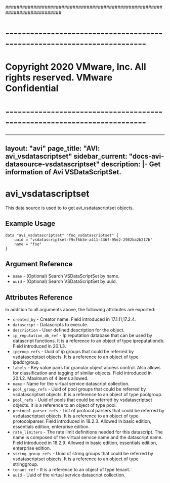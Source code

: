 ############################################################################
# ------------------------------------------------------------------------
# Copyright 2020 VMware, Inc.  All rights reserved. VMware Confidential
# ------------------------------------------------------------------------
###

---
layout: "avi"
page_title: "AVI: avi_vsdatascriptset"
sidebar_current: "docs-avi-datasource-vsdatascriptset"
description: |-
  Get information of Avi VSDataScriptSet.
---

# avi_vsdatascriptset

This data source is used to to get avi_vsdatascriptset objects.

## Example Usage

```hcl
data "avi_vsdatascriptset" "foo_vsdatascriptset" {
    uuid = "vsdatascriptset-f9cf6b3e-a411-436f-95e2-2982ba2b217b"
    name = "foo"
}
```

## Argument Reference

* `name` - (Optional) Search VSDataScriptSet by name.
* `uuid` - (Optional) Search VSDataScriptSet by uuid.

## Attributes Reference

In addition to all arguments above, the following attributes are exported:

* `created_by` - Creator name. Field introduced in 17.1.11,17.2.4.
* `datascript` - Datascripts to execute.
* `description` - User defined description for the object.
* `ip_reputation_db_ref` - Ip reputation database that can be used by datascript functions. It is a reference to an object of type ipreputationdb. Field introduced in 20.1.3.
* `ipgroup_refs` - Uuid of ip groups that could be referred by vsdatascriptset objects. It is a reference to an object of type ipaddrgroup.
* `labels` - Key value pairs for granular object access control. Also allows for classification and tagging of similar objects. Field introduced in 20.1.2. Maximum of 4 items allowed.
* `name` - Name for the virtual service datascript collection.
* `pool_group_refs` - Uuid of pool groups that could be referred by vsdatascriptset objects. It is a reference to an object of type poolgroup.
* `pool_refs` - Uuid of pools that could be referred by vsdatascriptset objects. It is a reference to an object of type pool.
* `protocol_parser_refs` - List of protocol parsers that could be referred by vsdatascriptset objects. It is a reference to an object of type protocolparser. Field introduced in 18.2.3. Allowed in basic edition, essentials edition, enterprise edition.
* `rate_limiters` - The rate limit definitions needed for this datascript. The name is composed of the virtual service name and the datascript name. Field introduced in 18.2.9. Allowed in basic edition, essentials edition, enterprise edition.
* `string_group_refs` - Uuid of string groups that could be referred by vsdatascriptset objects. It is a reference to an object of type stringgroup.
* `tenant_ref` - It is a reference to an object of type tenant.
* `uuid` - Uuid of the virtual service datascript collection.

